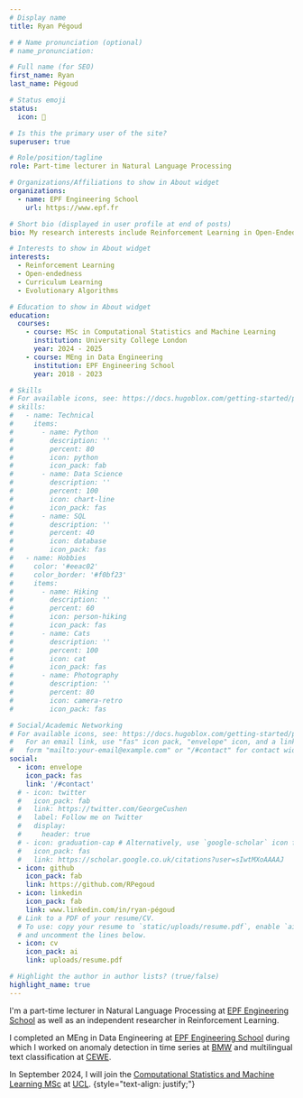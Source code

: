 ```yaml
---
# Display name
title: Ryan Pégoud

# # Name pronunciation (optional)
# name_pronunciation: 

# Full name (for SEO)
first_name: Ryan
last_name: Pégoud

# Status emoji
status:
  icon: 🚀

# Is this the primary user of the site?
superuser: true

# Role/position/tagline
role: Part-time lecturer in Natural Language Processing

# Organizations/Affiliations to show in About widget
organizations:
  - name: EPF Engineering School
    url: https://www.epf.fr

# Short bio (displayed in user profile at end of posts)
bio: My research interests include Reinforcement Learning in Open-Ended settings, leading to more general and robust agents.

# Interests to show in About widget
interests:
  - Reinforcement Learning
  - Open-endedness
  - Curriculum Learning
  - Evolutionary Algorithms

# Education to show in About widget
education:
  courses:
    - course: MSc in Computational Statistics and Machine Learning
      institution: University College London
      year: 2024 - 2025
    - course: MEng in Data Engineering
      institution: EPF Engineering School
      year: 2018 - 2023

# Skills
# For available icons, see: https://docs.hugoblox.com/getting-started/page-builder/#icons
# skills:
#   - name: Technical
#     items:
#       - name: Python
#         description: ''
#         percent: 80
#         icon: python
#         icon_pack: fab
#       - name: Data Science
#         description: ''
#         percent: 100
#         icon: chart-line
#         icon_pack: fas
#       - name: SQL
#         description: ''
#         percent: 40
#         icon: database
#         icon_pack: fas
#   - name: Hobbies
#     color: '#eeac02'
#     color_border: '#f0bf23'
#     items:
#       - name: Hiking
#         description: ''
#         percent: 60
#         icon: person-hiking
#         icon_pack: fas
#       - name: Cats
#         description: ''
#         percent: 100
#         icon: cat
#         icon_pack: fas
#       - name: Photography
#         description: ''
#         percent: 80
#         icon: camera-retro
#         icon_pack: fas

# Social/Academic Networking
# For available icons, see: https://docs.hugoblox.com/getting-started/page-builder/#icons
#   For an email link, use "fas" icon pack, "envelope" icon, and a link in the
#   form "mailto:your-email@example.com" or "/#contact" for contact widget.
social:
  - icon: envelope
    icon_pack: fas
    link: '/#contact'
  # - icon: twitter
  #   icon_pack: fab
  #   link: https://twitter.com/GeorgeCushen
  #   label: Follow me on Twitter
  #   display:
  #     header: true
  # - icon: graduation-cap # Alternatively, use `google-scholar` icon from `ai` icon pack
  #   icon_pack: fas
  #   link: https://scholar.google.co.uk/citations?user=sIwtMXoAAAAJ
  - icon: github
    icon_pack: fab
    link: https://github.com/RPegoud
  - icon: linkedin
    icon_pack: fab
    link: www.linkedin.com/in/ryan-pégoud
  # Link to a PDF of your resume/CV.
  # To use: copy your resume to `static/uploads/resume.pdf`, enable `ai` icons in `params.yaml`,
  # and uncomment the lines below.
  - icon: cv
    icon_pack: ai
    link: uploads/resume.pdf

# Highlight the author in author lists? (true/false)
highlight_name: true
---
```


I'm a part-time lecturer in Natural Language Processing at [EPF Engineering School](https://www.epf.fr) as well as an independent researcher in Reinforcement Learning.

I completed an MEng in Data Engineering at [EPF Engineering School](https://www.epf.fr) during which I worked on anomaly detection in time series at [BMW](https://www.bmwgroup.jobs/de/en.html) and multilingual text classification at [CEWE](https://www.cewe.fr).

In September 2024, I will join the [Computational Statistics and Machine Learning MSc](https://www.ucl.ac.uk/prospective-students/graduate/taught-degrees/computational-statistics-and-machine-learning-msc) at [UCL](https://www.ucl.ac.uk).
{style="text-align: justify;"}
